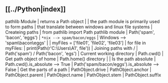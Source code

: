 [[../Python|index]]
--------------------------------------------------------------------------------
 pathlib Module
                             | returns a Path object
                             |
                             | the path module is primarily used to form paths
                             | that translate between windows and linux file systems
                             |
  Createing paths            | from pathlib import Path
    pathlib module           | Path('spam', 'bacon', 'eggs')
                             |    `*nix --> spam/bacon/eggs`
                             |    Windows --> 'spam\\bacon\\eggs'
                             |
                             | myFiles = ['file01', 'file02', 'file03']
                             | for file in myFiles:
                             |     print(Path(r'C:\Users\A1', file'))
                             |
  Joining paths with /       | Path('spam') / Path('bacon', 'egs')
                             |
  Current working directory  | Path.cwd()
                             |
  Get path object of home    | Path.home()
  directory                  |
                             |
  Is the path absolute       | Path.cwd().is_absolute --> True
                             | Path('spam/bacon/eggs').is_absolute --> False
                             |
  Get the parts of a path    | PathObject.drive
                             | PathObject.anchor
                             | PathObject.parent
                             | PathObject.name
                             | PathObject.stem
                             | PathObject.suffix
